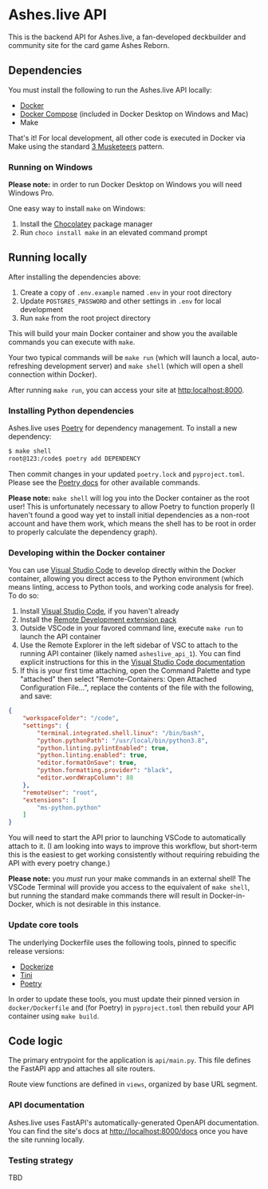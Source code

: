 # Ashes.live API

This is the backend API for Ashes.live, a fan-developed deckbuilder and community site for the card game Ashes Reborn.

## Dependencies

You must install the following to run the Ashes.live API locally:

* [Docker](https://docs.docker.com/engine/installation/)
* [Docker Compose](https://docs.docker.com/compose/install/) (included in Docker
  Desktop on Windows and Mac)
* Make

That's it! For local development, all other code is executed in Docker via Make using
the standard [3 Musketeers](https://3musketeers.io/) pattern.

### Running on Windows

**Please note:** in order to run Docker Desktop on Windows you will need Windows Pro.

One easy way to install `make` on Windows:

1. Install the [Chocolatey](https://chocolatey.org/install) package manager
2. Run `choco install make` in an elevated command prompt

## Running locally

After installing the dependencies above:

1. Create a copy of `.env.example` named `.env` in your root directory
2. Update `POSTGRES_PASSWORD` and other settings in `.env` for local development
3. Run `make` from the root project directory

This will build your main Docker container and show you the available commands you can
execute with `make`.

Your two typical commands will be `make run` (which will launch a local, auto-refreshing
development server) and `make shell` (which will open a shell connection within Docker).

After running `make run`, you can access your site at <http:localhost:8000>.

### Installing Python dependencies

Ashes.live uses [Poetry](https://python-poetry.org/) for dependency management. To
install a new dependency:

```sh
$ make shell
root@123:/code$ poetry add DEPENDENCY
```

Then commit changes in your updated `poetry.lock` and `pyproject.toml`. Please see the
[Poetry docs](https://python-poetry.org/docs/) for other available commands.

**Please note:** `make shell` will log you into the Docker container as the root user!
This is unfortunately necessary to allow Poetry to function properly (I haven't found a
good way yet to install initial dependencies as a non-root account and have them work,
which means the shell has to be root in order to properly calculate the dependency graph).

### Developing within the Docker container

You can use [Visual Studio Code](https://code.visualstudio.com/) to develop directly within
the Docker container, allowing you direct access to the Python environment (which means
linting, access to Python tools, and working code analysis for free). To do so:

1. Install [Visual Studio Code](https://code.visualstudio.com/), if you haven't already
2. Install the [Remote Development extension pack](https://aka.ms/vscode-remote/download/extension)
3. Outside VSCode in your favored command line, execute `make run` to launch the API container
4. Use the Remote Explorer in the left sidebar of VSC to attach to the running API container
   (likely named `asheslive_api_1`). You can find explicit instructions for this in the
   [Visual Studio Code documentation](https://code.visualstudio.com/docs/remote/containers#_attaching-to-running-containers)
5. If this is your first time attaching, open the Command Palette and type "attached" then
   select "Remote-Containers: Open Attached Configuration File...", replace the contents
   of the file with the following, and save:

```json
{
	"workspaceFolder": "/code",
	"settings": {
		"terminal.integrated.shell.linux": "/bin/bash",
		"python.pythonPath": "/usr/local/bin/python3.8",
		"python.linting.pylintEnabled": true,
		"python.linting.enabled": true,
		"editor.formatOnSave": true,
		"python.formatting.provider": "black",
		"editor.wordWrapColumn": 88
	},
	"remoteUser": "root",
	"extensions": [
		"ms-python.python"
	]
}
```

You will need to start the API prior to launching VSCode to automatically attach to it.
(I am looking into ways to improve this workflow, but short-term this is the easiest
to get working consistently without requiring rebuiding the API with every poetry change.)

**Please note:** you *must* run your make commands in an external shell! The VSCode Terminal
will provide you access to the equivalent of `make shell`, but running the standard make
commands there will result in Docker-in-Docker, which is not desirable in this instance.

### Update core tools

The underlying Dockerfile uses the following tools, pinned to specific release versions:

* [Dockerize](https://github.com/jwilder/dockerize)
* [Tini](https://github.com/krallin/tini)
* [Poetry](https://python-poetry.org/)

In order to update these tools, you must update their pinned version in `docker/Dockerfile`
and (for Poetry) in `pyproject.toml` then rebuild your API container using `make build`.

## Code logic

The primary entrypoint for the application is `api/main.py`. This file defines
the FastAPI app and attaches all site routers.

Route view functions are defined in `views`, organized by base URL segment.

### API documentation

Ashes.live uses FastAPI's automatically-generated OpenAPI documentation. You can find the
site's docs at <http://localhost:8000/docs> once you have the site running locally.

### Testing strategy

TBD
